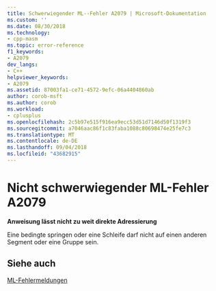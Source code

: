 ```yaml
---
title: Schwerwiegender ML--Fehler A2079 | Microsoft-Dokumentation
ms.custom: ''
ms.date: 08/30/2018
ms.technology:
- cpp-masm
ms.topic: error-reference
f1_keywords:
- A2079
dev_langs:
- C++
helpviewer_keywords:
- A2079
ms.assetid: 87003fa1-ce71-4572-9efc-06a4404860ab
author: corob-msft
ms.author: corob
ms.workload:
- cplusplus
ms.openlocfilehash: 2c5b97e515f916ea9ecc53d51d7146d50f1319f3
ms.sourcegitcommit: a7046aac86f1c83faba1088c80698474e25fe7c3
ms.translationtype: MT
ms.contentlocale: de-DE
ms.lasthandoff: 09/04/2018
ms.locfileid: "43682915"
---
```

# <a name="ml-nonfatal-error-a2079"></a>Nicht schwerwiegender ML-Fehler A2079

**Anweisung lässt nicht zu weit direkte Adressierung**

Eine bedingte springen oder eine Schleife darf nicht auf einen anderen Segment oder eine Gruppe sein.

## <a name="see-also"></a>Siehe auch

[ML-Fehlermeldungen](../../assembler/masm/ml-error-messages.md)<br/>